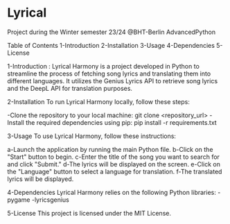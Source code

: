 # Lyrical
Project during the Winter semester 23/24 @BHT-Berlin AdvancedPython 

Table of Contents
1-Introduction
2-Installation
3-Usage
4-Dependencies
5-License


1-Introduction : Lyrical Harmony is a project developed in Python to streamline the process of fetching song lyrics and translating them into different languages. It utilizes the Genius Lyrics API to retrieve song lyrics and the DeepL API for translation purposes.

2-Installation
To run Lyrical Harmony locally, follow these steps:

-Clone the repository to your local machine: git clone <repository_url>
-Install the required dependencies using pip: pip install -r requirements.txt

3-Usage
To use Lyrical Harmony, follow these instructions:

a-Launch the application by running the main Python file.
b-Click on the "Start" button to begin.
c-Enter the title of the song you want to search for and click "Submit."
d-The lyrics will be displayed on the screen.
e-Click on the "Language" button to select a language for translation.
f-The translated lyrics will be displayed.

4-Dependencies
Lyrical Harmony relies on the following Python libraries:
-pygame
-lyricsgenius

5-License
This project is licensed under the MIT License.
